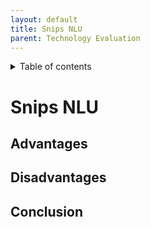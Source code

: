 ```yaml
---
layout: default
title: Snips NLU
parent: Technology Evaluation
---
```


<details close markdown="block">
  <summary>
    Table of contents
  </summary>
  {: .text-delta }
1. TOC
{:toc}
</details>


# Snips NLU

## Advantages

## Disadvantages

## Conclusion